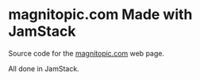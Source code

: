 # magnitopic.com Made with JamStack

Source code for the [magnitopic.com](magnitopic.com) web page.

All done in JamStack.